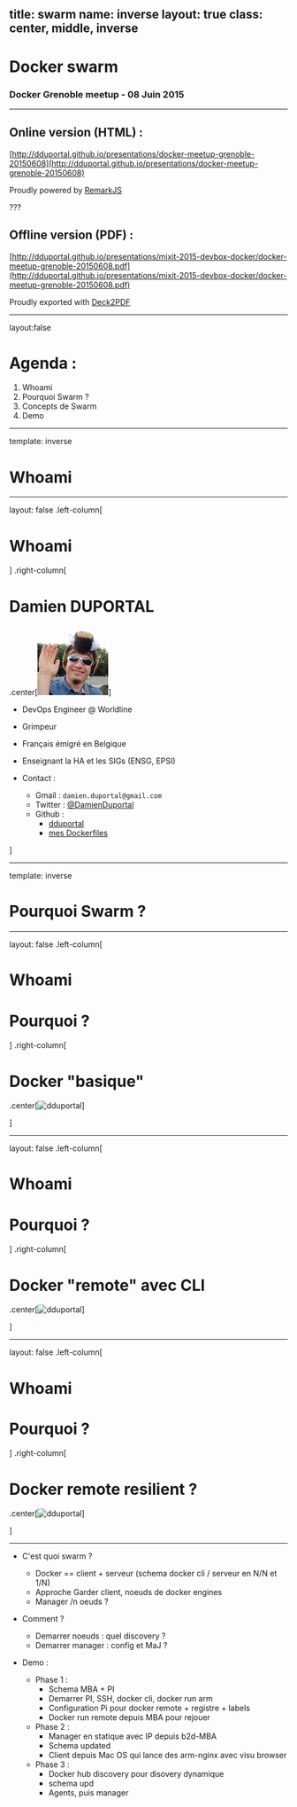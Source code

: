 title: swarm
name: inverse
layout: true
class: center, middle, inverse
---
# Docker swarm
### Docker Grenoble meetup - 08 Juin 2015

---

## Online version (HTML) :

[http://dduportal.github.io/presentations/docker-meetup-grenoble-20150608](http://dduportal.github.io/presentations/docker-meetup-grenoble-20150608)

Proudly powered by [RemarkJS](https://github.com/gnab/remark)

???

## Offline version (PDF) :

[http://dduportal.github.io/presentations/mixit-2015-devbox-docker/docker-meetup-grenoble-20150608.pdf](http://dduportal.github.io/presentations/mixit-2015-devbox-docker/docker-meetup-grenoble-20150608.pdf)

Proudly exported with [Deck2PDF](https://github.com/melix/deck2pdf)

---
layout:false

# Agenda :

1. Whoami
2. Pourquoi Swarm ?
3. Concepts de Swarm
4. Demo

---
template: inverse

# Whoami

---

layout: false
.left-column[
# Whoami
]
.right-column[
# Damien DUPORTAL

.center[![dduportal](pictures/dduportal.jpg)]

* DevOps Engineer @ Worldline

* Grimpeur
* Français émigré en Belgique
* Enseignant la HA et les SIGs (ENSG, EPSI)

* Contact :
  * Gmail : `damien.duportal@gmail.com`
  * Twitter : [@DamienDuportal](https://twitter.com/DamienDuportal)
  * Github : 
      * [dduportal](https://github.com/dduportal)
      * [mes Dockerfiles](https://github.com/dduportal-dockerfiles)

]

---
template: inverse

# Pourquoi Swarm ?

---

layout: false
.left-column[
# Whoami
# Pourquoi ?
]
.right-column[

# Docker "basique" 

.center[![dduportal](pictures/docker4dev.png)]

]

---

layout: false
.left-column[
# Whoami
# Pourquoi ?
]
.right-column[

# Docker "remote" avec CLI 

.center[![dduportal](pictures/dockerCli.png)]

]

---

layout: false
.left-column[
# Whoami
# Pourquoi ?
]
.right-column[

# Docker remote resilient ? 

.center[![dduportal](pictures/dockerCli.png)]

]

---

* C'est quoi swarm ?
  - Docker == client + serveur (schema docker cli / serveur en N/N et 1/N) 
  - Approche Garder client, noeuds de docker engines
  - Manager /n oeuds ?
* Comment ?
  - Demarrer noeuds : quel discovery ?
  - Demarrer manager : config et MaJ ?


* Demo :
  * Phase 1 :
    - Schema MBA + PI
    - Demarrer PI, SSH, docker cli, docker run arm
    - Configuration Pi pour docker remote + registre + labels
    - Docker run remote depuis MBA pour rejouer
  * Phase 2 :
    - Manager en statique avec IP depuis b2d-MBA
    - Schema updated
    - Client depuis Mac OS qui lance des arm-nginx avec visu browser
  * Phase 3 :
    - Docker hub discovery pour disovery dynamique
    - schema upd
    - Agents, puis manager


